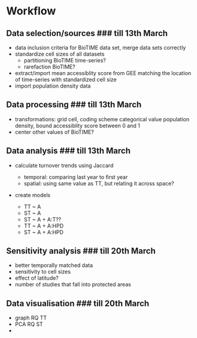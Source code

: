 # Workflow

## Data selection/sources ### till 13th March
- data inclusion criteria for BioTIME data set, merge data sets correctly
- standardize cell sizes of all datasets
  - partitioning BioTIME time-series? 
  - rarefaction BioTIME?
- extract/import mean accessiblity score from GEE matching the location of time-series with standardized cell size
- import population density data

## Data processing ### till 13th March
- transformations: grid cell, coding scheme categorical value population density, bound accessiblity score between 0 and 1
- center other values of BioTIME?

## Data analysis ### till 13th March
- calculate turnover trends using Jaccard
  - temporal: comparing last year to first year
  - spatial: using same value as TT, but relating it across space?
  
- create models
  - TT ~ A
  - ST ~ A
  - ST ~ A + A:T??
  - TT ~ A + A:HPD
  - ST ~ A + A:HPD

## Sensitivity analysis ### till 20th March
- better temporally matched data
- sensitivity to cell sizes
- effect of latitude?
- number of studies that fall into protected areas

## Data visualisation ### till 20th March
- graph RQ TT
- PCA RQ ST
- 

